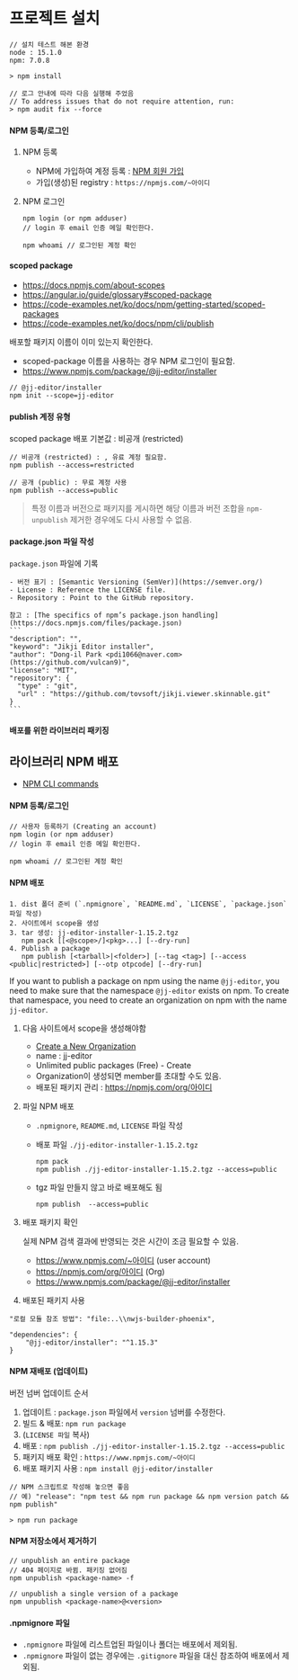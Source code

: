 # 프로젝트 설치
```
// 설치 테스트 해본 환경
node : 15.1.0
npm: 7.0.8

> npm install

// 로그 안내에 따라 다음 실행해 주었음
// To address issues that do not require attention, run:
> npm audit fix --force
```

#### NPM 등록/로그인

1. NPM 등록
    - NPM에 가입하여 계정 등록 : [NPM 회원 가입](https://docs.npmjs.com/getting-started/publishing-npm-packages)
    - 가입(생성)된 registry : `https://npmjs.com/~아이디`

2. NPM 로그인
    ```
    npm login (or npm adduser)
    // login 후 email 인증 메일 확인한다.
    
    npm whoami // 로그인된 계정 확인
    ```
    
#### scoped package
- https://docs.npmjs.com/about-scopes
- https://angular.io/guide/glossary#scoped-package
- https://code-examples.net/ko/docs/npm/getting-started/scoped-packages
- https://code-examples.net/ko/docs/npm/cli/publish

배포할 패키지 이름이 이미 있는지 확인한다.
- scoped-package 이름을 사용하는 경우 NPM 로그인이 필요함.
- https://www.npmjs.com/package/@jj-editor/installer  

```
// @jj-editor/installer
npm init --scope=jj-editor
```

#### publish 계정 유형
scoped package 배포 기본값 : 비공개 (restricted)
```
// 비공개 (restricted) : , 유료 계정 필요함.
npm publish --access=restricted

// 공개 (public) : 무료 계정 사용
npm publish --access=public
```
> 특정 이름과 버전으로 패키지를 게시하면 해당 이름과 버전 조합을 `npm-unpublish` 제거한 경우에도 다시 사용할 수 없음.

#### package.json 파일 작성

`package.json` 파일에 기록 

    - 버전 표기 : [Semantic Versioning (SemVer)](https://semver.org/)
    - License : Reference the LICENSE file.
    - Repository : Point to the GitHub repository.

    참고 : [The specifics of npm’s package.json handling](https://docs.npmjs.com/files/package.json)
    ```
    "description": "",
    "keyword": "Jikji Editor installer",
    "author": "Dong-il Park <pdi1066@naver.com> (https://github.com/vulcan9)",
    "license": "MIT",
    "repository": {
      "type" : "git",
      "url" : "https://github.com/tovsoft/jikji.viewer.skinnable.git"
    }
    ```

#### 배포를 위한 라이브러리 패키징 

## 라이브러리 NPM 배포
- [NPM CLI commands](https://docs.npmjs.com/cli-documentation/)

#### NPM 등록/로그인
```
// 사용자 등록하기 (Creating an account)
npm login (or npm adduser)
// login 후 email 인증 메일 확인한다.

npm whoami // 로그인된 계정 확인
```

#### NPM 배포

```
1. dist 폴더 준비 (`.npmignore`, `README.md`, `LICENSE`, `package.json` 파일 작성)
2. 사이트에서 scope을 생성
3. tar 생성: jj-editor-installer-1.15.2.tgz
   npm pack [[<@scope>/]<pkg>...] [--dry-run]
4. Publish a package
   npm publish [<tarball>|<folder>] [--tag <tag>] [--access <public|restricted>] [--otp otpcode] [--dry-run]
```

If you want to publish a package on npm using the name `@jj-editor`, 
you need to make sure that the namespace `@jj-editor` exists on npm. 
To create that namespace, you need to create an organization on npm with the name `jj-editor`.

1. 다음 사이트에서 scope을 생성해야함
    - [Create a New Organization](https://www.npmjs.com/org/create)
    - name : jj-editor
    - Unlimited public packages (Free) - Create
    - Organization이 생성되면 member를 초대할 수도 있음.
    - 배포된 패키지 관리 : https://npmjs.com/org/아이디

2. 파일 NPM 배포
    - `.npmignore`, `README.md`, `LICENSE` 파일 작성
    - 배포 파일 `./jj-editor-installer-1.15.2.tgz`
      ```
      npm pack
      npm publish ./jj-editor-installer-1.15.2.tgz --access=public
      ```
      
    - tgz 파일 만들지 않고 바로 배포해도 됨
      ```
      npm publish  --access=public
      ```
      
3. 배포 패키지 확인

    실제 NPM 검색 결과에 반영되는 것은 시간이 조금 필요할 수 있음.
     - https://www.npmjs.com/~아이디 (user account)
     - https://npmjs.com/org/아이디 (Org)
     - https://www.npmjs.com/package/@jj-editor/installer 

4. 배포된 패키지 사용
```
"로컬 모듈 참조 방법": "file:..\\nwjs-builder-phoenix",

"dependencies": {
    "@jj-editor/installer": "^1.15.3"
}
```
    
#### NPM 재배포 (업데이트)
버전 넘버 업데이트 순서

1. 업데이트 : `package.json` 파일에서 `version` 넘버를 수정한다.
2. 빌드 & 배포: `npm run package`
3. (`LICENSE 파일` 복사)
4. 배포 : `npm publish ./jj-editor-installer-1.15.2.tgz --access=public`
5. 패키지 배포 확인 : `https://www.npmjs.com/~아이디`
6. 배포 패키지 사용 : `npm install @jj-editor/installer`
```
// NPM 스크립트로 작성해 놓으면 좋음
// 예) "release": "npm test && npm run package && npm version patch && npm publish"

> npm run package
```

#### NPM 저장소에서 제거하기
```
// unpublish an entire package
// 404 페이지로 바뀜. 패키징 없어짐
npm unpublish <package-name> -f

// unpublish a single version of a package
npm unpublish <package-name>@<version>
```

#### .npmignore 파일 
- `.npmignore` 파일에 리스트업된 파일이나 폴더는 배포에서 제외됨.
- `.npmignore` 파일이 없는 경우에는 `.gitignore` 파일을 대신 참조하여 배포에서 제외됨.


